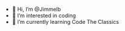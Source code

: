 - 👋 Hi, I’m @Jimmelb
- 👀 I’m interested in coding
- 🌱 I’m currently learning Code The Classics


<!---
Jimmelb/Jimmelb is a ✨ special ✨ repository because its `README.md` (this file) appears on your GitHub profile.
You can click the Preview link to take a look at your changes.
--->

